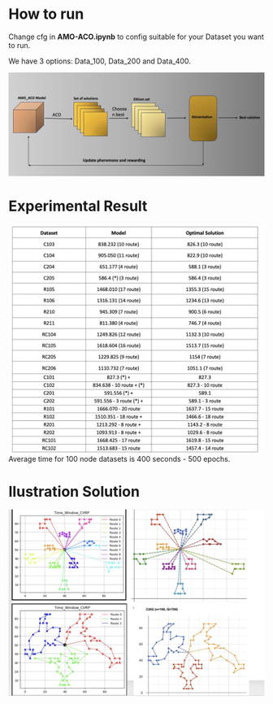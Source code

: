 
# How to run
Change cfg in **AMO-ACO.ipynb** to config suitable for your Dataset you want to run.

We have 3 options: Data_100, Data_200 and Data_400.

![](diagram.png)
# Experimental Result
![Here](result.png)
Average time for 100 node datasets is 400 seconds - 500 epochs.
# Ilustration Solution
![](illustration.png)



